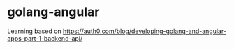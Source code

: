 # golang-angular
Learning based on https://auth0.com/blog/developing-golang-and-angular-apps-part-1-backend-api/
